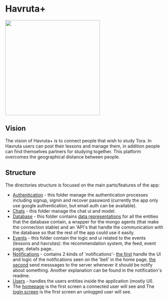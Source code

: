 # Havruta+

<img src="https://github.com/fe1493/Havruta365/blob/master/images/AppIcon2.png?raw=true" width="300" height="300">

## Vision
The vision of Havruta+ is to connect people that wish to study Tora.
In Havruta users can post their lessons and manage them, in addition people can find themselves partners for studying together.
This platform overcomes the geographical distance between people.


## Structure
The directories structure is focused on the main parts/features of the app:
- [Authentication](lib/auth) - this folder manage the authentication processes including signup, signin and recover password (currently the app only use google authentication, but email auth can be available).
- [Chats](lib/chat) - this folder manage the chat ui and model.
- [Database](lib/data_base/) - this folder contains [data representations](lib/data_base/data_representations/) for all the entities that the database contain, a wrapper for the mongo agents (that make the connection stable) and an 'API's that handle the communication with the database so that the rest of the app could use it easily.
- [Events](lib/event/) - this folder contain the logic and ui related to the events (lessons and havrutas): the recommendation system, the feed, event page, details page..
- [Notifications](lib/notifications/) - contains 2 kinds of 'notifications'- [the first](lib/notifications//notifications/) handle the UI and logic of the notifications seen on the 'bell' in the home page, [the second](/lib/notifications//push_notifications/) send messsages to the server whenever it should be notify about something. Another explanation can be found in the notification's readme.
- [Users](lib/users/) - handles the users entities inside the application (mostly UI).
- The [homepage](lib/home_page.dart) is the first screen a connected user will see and The [login screen](lib/auth/screens/login_screen.dart) is the first screen an unlogged user will see.


